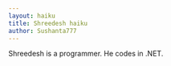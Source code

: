 ```yaml
---
layout: haiku
title: Shreedesh haiku
author: Sushanta777
---
```


Shreedesh is a programmer.
He codes in .NET.